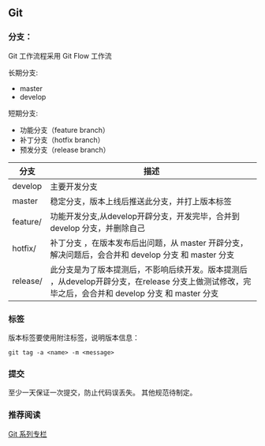 ## Git

### 分支：

Git 工作流程采用 Git Flow  工作流

长期分支:  
- master
- develop

短期分支:  
- 功能分支（feature branch）
- 补丁分支（hotfix branch）
- 预发分支（release branch）

|分支|描述|
|---|---|
|develop |主要开发分支 |
|master  |稳定分支，版本上线后推送此分支，并打上版本标签|
|feature/ |功能开发分支,从develop开辟分支，开发完毕，合并到develop 分支，并删除自己|
|hotfix/  |补丁分支 ，在版本发布后出问题，从 master 开辟分支，解决问题后，会合并和 develop 分支 和 master 分支|
|release/  |此分支是为了版本提测后，不影响后续开发。版本提测后 ，从develop开辟分支，在release 分支上做测试修改，完毕之后，会合并和 develop 分支 和 master 分支|

### 标签

版本标签要使用附注标签，说明版本信息：
```
git tag -a <name> -m <message>

```

### 提交
至少一天保证一次提交，防止代码误丢失。
其他规范待制定。

### 推荐阅读

[Git 系列专栏](https://blog.csdn.net/column/details/17721.html)
